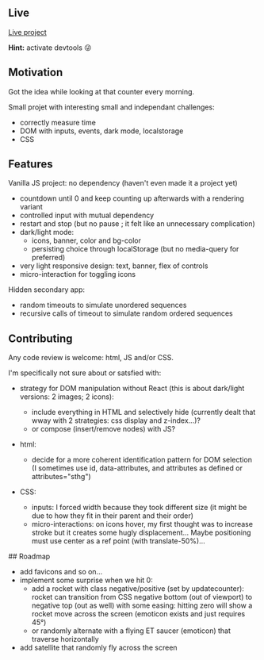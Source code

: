 ## Live

[Live project](https://c-marc.github.io/countdown-reacteur/)

**Hint:** activate devtools 😜

## Motivation

Got the idea while looking at that counter every morning.

Small projet with interesting small and independant challenges:

- correctly measure time
- DOM with inputs, events, dark mode, localstorage
- CSS

## Features

Vanilla JS project: no dependency (haven't even made it a project yet)

- countdown until 0 and keep counting up afterwards with a rendering variant
- controlled input with mutual dependency
- restart and stop (but no pause ; it felt like an unnecessary complication)
- dark/light mode:
  - icons, banner, color and bg-color
  - persisting choice through localStorage (but no media-query for preferred)
- very light responsive design: text, banner, flex of controls
- micro-interaction for toggling icons

Hidden secondary app:

- random timeouts to simulate unordered sequences
- recursive calls of timeout to simulate random ordered sequences

## Contributing

Any code review is welcome: html, JS and/or CSS.

I'm specifically not sure about or satsfied with:

- strategy for DOM manipulation without React (this is about dark/light versions: 2 images; 2 icons):

  - include everything in HTML and selectively hide (currently dealt that wway with 2 strategies: css display and z-index...)?
  - or compose (insert/remove nodes) with JS?

- html:
  - decide for a more coherent identification pattern for DOM selection (I sometimes use id, data-attributes, and attributes as defined or attributes="sthg")
- CSS:
  - inputs: I forced width because they took different size (it might be due to how they fit in their parent and their order)
  - micro-interactions: on icons hover, my first thought was to increase stroke but it creates some hugly displacement... Maybe positioning must use center as a ref point (with translate-50%)...

## Roadmap

- add favicons and so on...
- implement some surprise when we hit 0:
  - add a rocket with class negative/positive (set by updatecounter): rocket can transition from CSS negative bottom (out of viewport) to negative top (out as well) with some easing: hitting zero will show a rocket move across the screen (emoticon exists and just requires 45°)
  - or randomly alternate with a flying ET saucer (emoticon) that traverse horizontally
- add satellite that randomly fly across the screen
